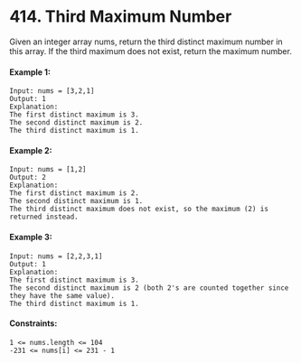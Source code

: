 # 414. Third Maximum Number

Given an integer array nums, return the third distinct maximum number in this array. If the third maximum does not exist, return the maximum number.

 

#### Example 1:
````
Input: nums = [3,2,1]
Output: 1
Explanation:
The first distinct maximum is 3.
The second distinct maximum is 2.
The third distinct maximum is 1.
````
#### Example 2:
````
Input: nums = [1,2]
Output: 2
Explanation:
The first distinct maximum is 2.
The second distinct maximum is 1.
The third distinct maximum does not exist, so the maximum (2) is returned instead.
````
#### Example 3:
````
Input: nums = [2,2,3,1]
Output: 1
Explanation:
The first distinct maximum is 3.
The second distinct maximum is 2 (both 2's are counted together since they have the same value).
The third distinct maximum is 1.
```` 

#### Constraints:
````
1 <= nums.length <= 104
-231 <= nums[i] <= 231 - 1
````
